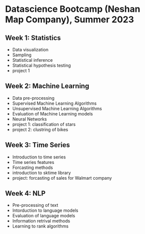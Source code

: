 # Datascience Bootcamp (Neshan Map Company), Summer 2023



## Week 1: Statistics

- Data visualization
- Sampling
- Statistical inference
- Statistical hypothesis testing
- project 1

## Week 2: Machine Learning
- Data pre-processing
- Supervised Machine Learning Algorithms
- Unsupervised Machine Learning Algorithms
- Evaluation of Machine Learning models
- Neural Networks
- project 1: classification of stars
- project 2: clustring of bikes

## Week 3: Time Series
- Introduction to time series
- Time series features
- Forcasting methods
- introduction to sktime library
- project: forcasting of sales for Walmart company 

## Week 4: NLP
- Pre-processing of text
- Intorduction to language models
- Evaluation of language models
- Information retrival methods
- Learning to rank algorithms